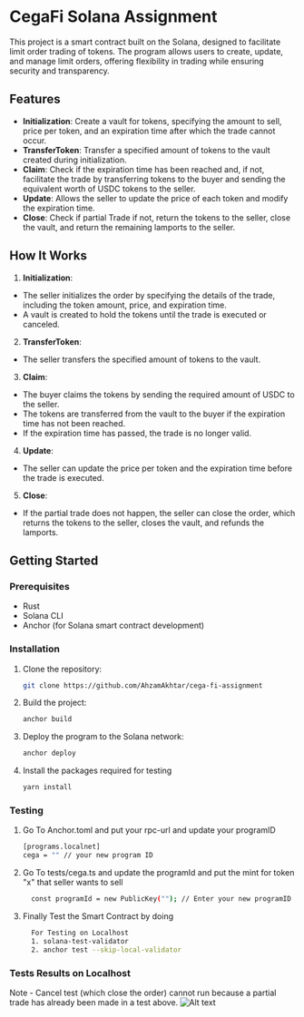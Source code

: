 # CegaFi Solana Assignment

This project is a smart contract built on the Solana, designed to facilitate limit order trading of tokens. The program allows users to create, update, and manage limit orders, offering flexibility in trading while ensuring security and transparency.

## Features

- **Initialization**: Create a vault for tokens, specifying the amount to sell, price per token, and an expiration time after which the trade cannot occur.
- **TransferToken**: Transfer a specified amount of tokens to the vault created during initialization.
- **Claim**: Check if the expiration time has been reached and, if not, facilitate the trade by transferring tokens to the buyer and sending the equivalent worth of USDC tokens to the seller.
- **Update**: Allows the seller to update the price of each token and modify the expiration time.
- **Close**: Check if partial Trade if not, return the tokens to the seller, close the vault, and return the remaining lamports to the seller.

## How It Works

1. **Initialization**:
- The seller initializes the order by specifying the details of the trade, including the token amount, price, and expiration time.
- A vault is created to hold the tokens until the trade is executed or canceled.

2. **TransferToken**:
- The seller transfers the specified amount of tokens to the vault.

3. **Claim**:
- The buyer claims the tokens by sending the required amount of USDC to the seller.
- The tokens are transferred from the vault to the buyer if the expiration time has not been reached.
- If the expiration time has passed, the trade is no longer valid.

4. **Update**:
- The seller can update the price per token and the expiration time before the trade is executed.

5. **Close**:
- If the partial trade does not happen, the seller can close the order, which returns the tokens to the seller, closes the vault, and refunds the lamports.

## Getting Started

### Prerequisites

- Rust
- Solana CLI
- Anchor (for Solana smart contract development)

### Installation

1. Clone the repository:

    ```bash
    git clone https://github.com/AhzamAkhtar/cega-fi-assignment
    ```

2. Build the project:

    ```bash
    anchor build
    ```

3. Deploy the program to the Solana network:

    ```bash
    anchor deploy
    ```

4. Install the packages required for testing

    ```bash
    yarn install
    ```


### Testing

1. Go To Anchor.toml and put your rpc-url and update your programID
   ```bash
   [programs.localnet]
   cega = "" // your new program ID
    ```
3. Go To tests/cega.ts and update the programId and put the mint for token "x" that seller wants to sell
    ```bash
      const programId = new PublicKey(""); // Enter your new programID
    ```

4. Finally Test the Smart Contract by doing
    ```bash
      For Testing on Localhost
      1. solana-test-validator
      2. anchor test --skip-local-validator 
    ```

### Tests Results on Localhost
Note - Cancel test (which close the order) cannot run because a partial trade has already been made in a test above.
![Alt text](./images/test.png)